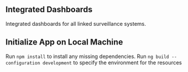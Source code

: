 ## Integrated Dashboards
Integrated dashboards for all linked surveillance systems.

## Initialize App on Local Machine
Run `npm install` to install any missing dependencies.
Run `ng build --configuration development` to specify the environment for the resources
